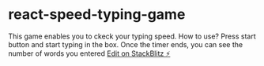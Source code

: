 # react-speed-typing-game
This game enables you to ckeck your typing speed.
How to use?
Press start button and start typing in the box.
Once the timer ends, you can see the number of words you entered
[Edit on StackBlitz ⚡️](https://stackblitz.com/edit/react-speed-typing-game)
